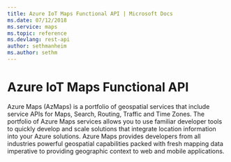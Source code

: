 ```yaml
---
title: Azure IoT Maps Functional API | Microsoft Docs
ms.date: 07/12/2018
ms.service: maps
ms.topic: reference
ms.devlang: rest-api
author: sethmanheim
ms.author: sethm
---
```


# Azure IoT Maps Functional API

Azure Maps (AzMaps) is a portfolio of geospatial services that include service APIs for Maps, Search, Routing, Traffic and Time Zones. The portfolio of Azure Maps services allows you to use familiar developer tools to quickly develop and scale solutions that integrate location information into your Azure solutions. Azure Maps provides developers from all industries powerful geospatial capabilities packed with fresh mapping data imperative to providing geographic context to web and mobile applications. 
